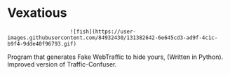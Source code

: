 # Vexatious

                        ![fish](https://user-images.githubusercontent.com/84932430/131382642-6e645cd3-ad9f-4c1c-b9f4-9dde40f96793.gif)

Program that generates Fake WebTraffic to hide yours, (Written in Python). Improved version of Traffic-Confuser. 
